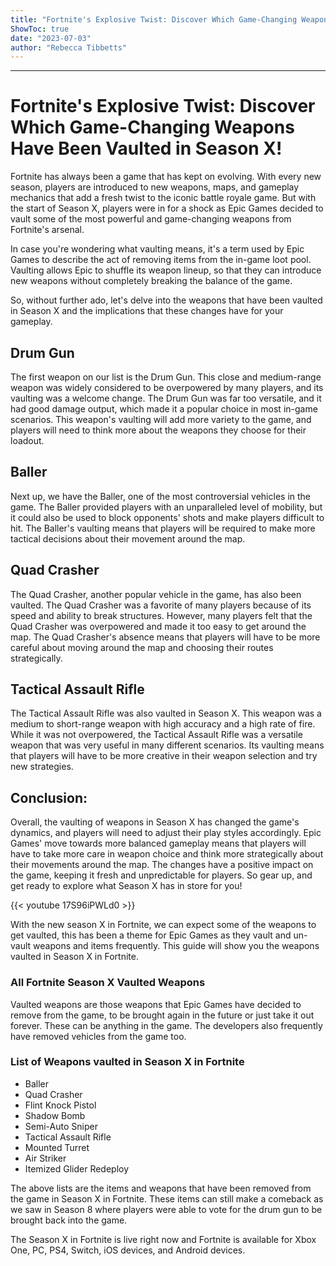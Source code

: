 ```yaml
---
title: "Fortnite's Explosive Twist: Discover Which Game-Changing Weapons Have Been Vaulted in Season X!"
ShowToc: true 
date: "2023-07-03"
author: "Rebecca Tibbetts"
---
```

*****
# Fortnite's Explosive Twist: Discover Which Game-Changing Weapons Have Been Vaulted in Season X!

Fortnite has always been a game that has kept on evolving. With every new season, players are introduced to new weapons, maps, and gameplay mechanics that add a fresh twist to the iconic battle royale game. But with the start of Season X, players were in for a shock as Epic Games decided to vault some of the most powerful and game-changing weapons from Fortnite's arsenal.

In case you're wondering what vaulting means, it's a term used by Epic Games to describe the act of removing items from the in-game loot pool. Vaulting allows Epic to shuffle its weapon lineup, so that they can introduce new weapons without completely breaking the balance of the game.

So, without further ado, let's delve into the weapons that have been vaulted in Season X and the implications that these changes have for your gameplay.

## Drum Gun

The first weapon on our list is the Drum Gun. This close and medium-range weapon was widely considered to be overpowered by many players, and its vaulting was a welcome change. The Drum Gun was far too versatile, and it had good damage output, which made it a popular choice in most in-game scenarios. This weapon's vaulting will add more variety to the game, and players will need to think more about the weapons they choose for their loadout.

## Baller

Next up, we have the Baller, one of the most controversial vehicles in the game. The Baller provided players with an unparalleled level of mobility, but it could also be used to block opponents' shots and make players difficult to hit. The Baller's vaulting means that players will be required to make more tactical decisions about their movement around the map.

## Quad Crasher

The Quad Crasher, another popular vehicle in the game, has also been vaulted. The Quad Crasher was a favorite of many players because of its speed and ability to break structures. However, many players felt that the Quad Crasher was overpowered and made it too easy to get around the map. The Quad Crasher's absence means that players will have to be more careful about moving around the map and choosing their routes strategically.

## Tactical Assault Rifle

The Tactical Assault Rifle was also vaulted in Season X. This weapon was a medium to short-range weapon with high accuracy and a high rate of fire. While it was not overpowered, the Tactical Assault Rifle was a versatile weapon that was very useful in many different scenarios. Its vaulting means that players will have to be more creative in their weapon selection and try new strategies.

## Conclusion:

Overall, the vaulting of weapons in Season X has changed the game's dynamics, and players will need to adjust their play styles accordingly. Epic Games' move towards more balanced gameplay means that players will have to take more care in weapon choice and think more strategically about their movements around the map. The changes have a positive impact on the game, keeping it fresh and unpredictable for players. So gear up, and get ready to explore what Season X has in store for you!

{{< youtube 17S96iPWLd0 >}} 



With the new season X in Fortnite, we can expect some of the weapons to get vaulted, this has been a theme for Epic Games as they vault and un-vault weapons and items frequently. This guide will show you the weapons vaulted in Season X in Fortnite.
 
### All Fortnite Season X Vaulted Weapons
 
Vaulted weapons are those weapons that Epic Games have decided to remove from the game, to be brought again in the future or just take it out forever. These can be anything in the game. The developers also frequently have removed vehicles from the game too.
 
### List of Weapons vaulted in Season X in Fortnite
 
- Baller
 - Quad Crasher
 - Flint Knock Pistol
 - Shadow Bomb
 - Semi-Auto Sniper
 - Tactical Assault Rifle
 - Mounted Turret
 - Air Striker
 - Itemized Glider Redeploy

 
The above lists are the items and weapons that have been removed from the game in Season X in Fortnite. These items can still make a comeback as we saw in Season 8 where players were able to vote for the drum gun to be brought back into the game.
 
The Season X in Fortnite is live right now and Fortnite is available for Xbox One, PC, PS4, Switch, iOS devices, and Android devices.



